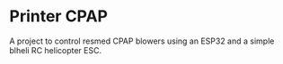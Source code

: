 # Printer CPAP

A project to control resmed CPAP blowers using an ESP32 and a simple blheli RC helicopter ESC.